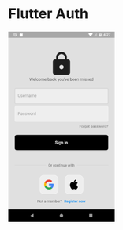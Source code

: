# Flutter Auth

<img src="https://github.com/TomiSaputraa/LoginUi/blob/main/assets/Screenshot_1692005240.png" width="216px">
